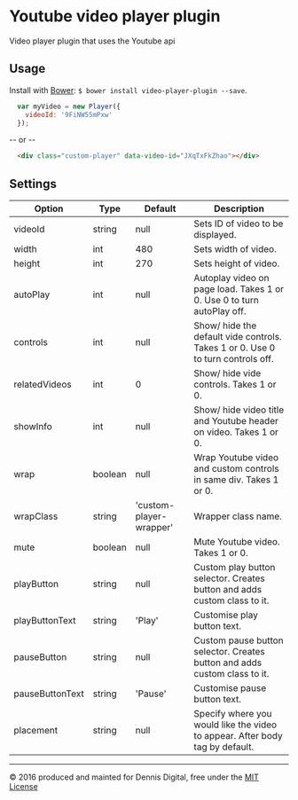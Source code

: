 # Youtube video player plugin
Video player plugin that uses the Youtube api

## Usage

Install with [Bower](http://bower.io): `$ bower install video-player-plugin --save`.

```javascript
  var myVideo = new Player({
    videoId: '9FiNW55mPxw'
  });
```

-- or --

```HTML
  <div class="custom-player" data-video-id="JXqTxFkZhao"></div>
```

## Settings

Option | Type | Default | Description
------ | ---- | ------- | -----------
videoId | string | null | Sets ID of video to be displayed.
width | int | 480 | Sets width of video.
height | int | 270 | Sets height of video.
autoPlay | int | null | Autoplay video on page load. Takes 1 or 0. Use 0 to turn autoPlay off.
controls | int | null | Show/ hide the default vide controls. Takes 1 or 0. Use 0 to turn controls off.
relatedVideos | int | 0 | Show/ hide vide controls. Takes 1 or 0.
showInfo | int | null | Show/ hide video title and Youtube header on video. Takes 1 or 0.
wrap | boolean | null | Wrap Youtube video and custom controls in same div. Takes 1 or 0.
wrapClass | string | 'custom-player-wrapper' | Wrapper class name.
mute | boolean | null | Mute Youtube video. Takes 1 or 0.
playButton | string | null | Custom play button selector. Creates button and adds custom class to it.
playButtonText | string | 'Play' | Customise play button text.
pauseButton | string | null | Custom pause button selector. Creates button and adds custom class to it.
pauseButtonText | string | 'Pause' | Customise pause button text.
placement | string | null | Specify where you would like the video to appear. After body tag by default.

---
&copy; 2016 produced and mainted for Dennis Digital, free under the [MIT License][license]


[license]:https://raw.githubusercontent.com/matt3188/video-player-plugin/master/LICENSE